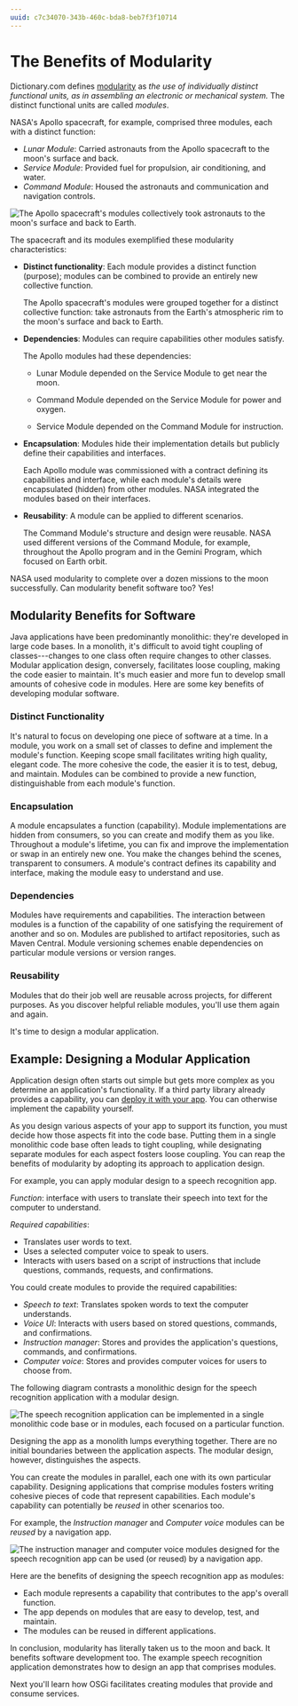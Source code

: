 ```yaml
---
uuid: c7c34070-343b-460c-bda8-beb7f3f10714
---
```

# The Benefits of Modularity

Dictionary.com defines [modularity](http://www.dictionary.com/browse/modularity) as *the use of individually distinct functional units, as in assembling an electronic or mechanical system.* The distinct functional units are called *modules*.

NASA's Apollo spacecraft, for example, comprised three modules, each with a distinct function:

* *Lunar Module*: Carried astronauts from the Apollo spacecraft to the moon's surface and back.
* *Service Module*: Provided fuel for propulsion, air conditioning, and water.
* *Command Module*: Housed the astronauts and communication and navigation controls.

![The Apollo spacecraft's modules collectively took astronauts to the moon's surface and back to Earth.](./the-benefits-of-modularity/images/01.png)

The spacecraft and its modules exemplified these modularity characteristics:

* **Distinct functionality**: Each module provides a distinct function (purpose); modules can be combined to provide an entirely new collective function.

  The Apollo spacecraft's modules were grouped together for a distinct collective function: take astronauts from the Earth's atmospheric rim to the moon's surface and back to Earth. 

* **Dependencies**: Modules can require capabilities other modules satisfy.

  The Apollo modules had these dependencies:

    * Lunar Module depended on the Service Module to get near the moon.

    * Command Module depended on the Service Module for power and oxygen.
 
    * Service Module depended on the Command Module for instruction.

* **Encapsulation**: Modules hide their implementation details but publicly define their capabilities and interfaces.

  Each Apollo module was commissioned with a contract defining its capabilities and interface, while each module's details were encapsulated (hidden) from other modules. NASA integrated the modules based on their interfaces.

* **Reusability**: A module can be applied to different scenarios.

  The Command Module's structure and design were reusable. NASA used different versions of the Command Module, for example, throughout the Apollo program and in the Gemini Program, which focused on Earth orbit.

NASA used modularity to complete over a dozen missions to the moon successfully. Can modularity benefit software too? Yes!

## Modularity Benefits for Software

Java applications have been predominantly monolithic: they're developed in large code bases. In a monolith, it's difficult to avoid tight coupling of classes---changes to one class often require changes to other classes. Modular application design, conversely, facilitates loose coupling, making the code easier to maintain. It's much easier and more fun to develop small amounts of cohesive code in modules. Here are some key benefits of developing modular software.

### Distinct Functionality

It's natural to focus on developing one piece of software at a time. In a module, you work on a small set of classes to define and implement the module's function. Keeping scope small facilitates writing high quality, elegant code. The more cohesive the code, the easier it is to test, debug, and maintain. Modules can be combined to provide a new function, distinguishable from each module's function.

### Encapsulation

A module encapsulates a function (capability). Module implementations are hidden from consumers, so you can create and modify them as you like. Throughout a module's lifetime, you can fix and improve the implementation or swap in an entirely new one. You make the changes behind the scenes, transparent to consumers. A module's contract defines its capability and interface, making the module easy to understand and use.

### Dependencies

Modules have requirements and capabilities. The interaction between modules is a function of the capability of one satisfying the requirement of another and so on. Modules are published to artifact repositories, such as Maven Central. Module versioning schemes enable dependencies on particular module versions or version ranges.

### Reusability

Modules that do their job well are reusable across projects, for different purposes. As you discover helpful reliable modules, you'll use them again and again.

It's time to design a modular application.

## Example: Designing a Modular Application

Application design often starts out simple but gets more complex as you determine an application's functionality. If a third party library already provides a capability, you can [deploy it with your app](../../liferay-internals/fundamentals/configuring-dependencies/resolving-third-party-library-package-dependencies.md). You can otherwise implement the capability yourself.

As you design various aspects of your app to support its function, you must decide how those aspects fit into the code base. Putting them in a single monolithic code base often leads to tight coupling, while designating separate modules for each aspect fosters loose coupling. You can reap the benefits of modularity by adopting its approach to application design. 

For example, you can apply modular design to a speech recognition app. 

*Function*: interface with users to translate their speech into text for the computer to understand.

*Required capabilities*:

* Translates user words to text.
* Uses a selected computer voice to speak to users.
* Interacts with users based on a script of instructions that include questions, commands, requests, and confirmations.

You could create modules to provide the required capabilities:

* *Speech to text*: Translates spoken words to text the computer understands.
* *Voice UI*: Interacts with users based on stored questions, commands, and confirmations.
* *Instruction manager*: Stores and provides the application's questions, commands, and confirmations.
* *Computer voice*: Stores and provides computer voices for users to choose from.

The following diagram contrasts a monolithic design for the speech recognition application with a modular design.

![The speech recognition application can be implemented in a single monolithic code base or in modules, each focused on a particular function.](./the-benefits-of-modularity/images/02.png)

Designing the app as a monolith lumps everything together. There are no initial boundaries between the application aspects. The modular design, however, distinguishes the aspects.

You can create the modules in parallel, each one with its own particular capability. Designing applications that comprise modules fosters writing cohesive pieces of code that represent capabilities. Each module's capability can potentially be *reused* in other scenarios too.

For example, the *Instruction manager* and *Computer voice* modules can be *reused* by a navigation app.

![The instruction manager and computer voice modules designed for the speech recognition app can be used (or reused) by a navigation app.](./the-benefits-of-modularity/images/03.png)

Here are the benefits of designing the speech recognition app as modules:

* Each module represents a capability that contributes to the app's overall function.
* The app depends on modules that are easy to develop, test, and maintain.
* The modules can be reused in different applications.

In conclusion, modularity has literally taken us to the moon and back. It benefits software development too. The example speech recognition application demonstrates how to design an app that comprises modules.

Next you'll learn how OSGi facilitates creating modules that provide and consume services.
